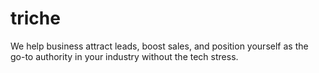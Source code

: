 # triche
We help business attract leads, boost sales, and position yourself as the go-to authority in your industry without the tech stress.
